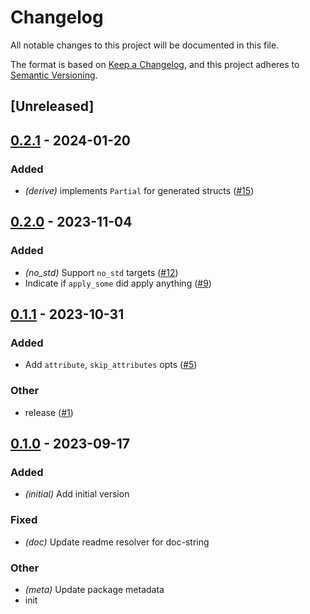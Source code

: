 # Changelog
All notable changes to this project will be documented in this file.

The format is based on [Keep a Changelog](https://keepachangelog.com/en/1.0.0/),
and this project adheres to [Semantic Versioning](https://semver.org/spec/v2.0.0.html).

## [Unreleased]

## [0.2.1](https://github.com/bengreenier/partially/compare/partially-v0.2.0...partially-v0.2.1) - 2024-01-20

### Added
- *(derive)* implements `Partial` for generated structs ([#15](https://github.com/bengreenier/partially/pull/15))

## [0.2.0](https://github.com/bengreenier/partially/compare/partially-v0.1.1...partially-v0.2.0) - 2023-11-04

### Added
- *(no_std)* Support `no_std` targets ([#12](https://github.com/bengreenier/partially/pull/12))
- Indicate if `apply_some` did apply anything ([#9](https://github.com/bengreenier/partially/pull/9))

## [0.1.1](https://github.com/bengreenier/partially/compare/partially-v0.1.0...partially-v0.1.1) - 2023-10-31

### Added
- Add `attribute`, `skip_attributes` opts ([#5](https://github.com/bengreenier/partially/pull/5))

### Other
- release ([#1](https://github.com/bengreenier/partially/pull/1))

## [0.1.0](https://github.com/bengreenier/partially/releases/tag/partially-v0.1.0) - 2023-09-17

### Added
- *(initial)* Add initial version

### Fixed
- *(doc)* Update readme resolver for doc-string

### Other
- *(meta)* Update package metadata
- init
